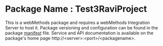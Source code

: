 # Package Name : Test3RaviProject
This is a webMethods package and requires a webMethods Integration Server to host it. Package versioning and configuration can be found in the package [manifest](./Test3RaviProject/manifest.v3) file. Service and API documentation is available on the package's home page http://&lt;server&gt;:&lt;port&gt;/&lt;packagename>.